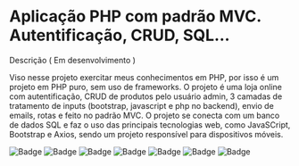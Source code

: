 # Aplicação PHP com padrão MVC. Autentificação, CRUD, SQL...

Descrição ( Em desenvolvimento ) 

Viso nesse projeto exercitar meus conhecimentos em PHP, por isso é um projeto em PHP puro, sem uso de frameworks. O projeto é uma loja online com autentificação,
CRUD de produtos pelo usuário admin, 3 camadas de tratamento de inputs (bootstrap, javascript e php no backend), envio de emails, rotas e feito no padrão MVC. O projeto se conecta com um banco de dados SQL e faz o uso das principais tecnologias web, como JavaSCript, Bootstrap e Axios, sendo um projeto responsível para dispositivos móveis.

![Badge](https://img.shields.io/badge/PHP-6D42E8)
![Badge](https://img.shields.io/badge/SQL-FFFFFF)
![Badge](https://img.shields.io/badge/JavaScript-FFFF00)
![Badge](https://img.shields.io/badge/Axios-6E2BF2)
![Badge](https://img.shields.io/badge/Bootstrap-6E2BF2)
![Badge](https://img.shields.io/badge/HTML-E34F26)
![Badge](https://img.shields.io/badge/CSS-1572B6)

